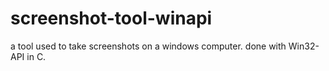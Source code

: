 # screenshot-tool-winapi
a tool used to take screenshots on a windows computer.
done with Win32-API in C.
